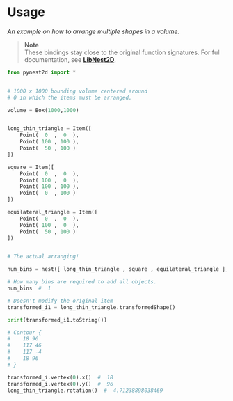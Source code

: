 
# Usage

*An example on how to arrange multiple shapes in a volume.*

> **Note**  
> These bindings stay close to the original function signatures. For full documentation, see **[LibNest2D]**.

```Python
from pynest2d import *


# 1000 x 1000 bounding volume centered around
# 0 in which the items must be arranged.

volume = Box(1000,1000)


long_thin_triangle = Item([
    Point(  0  ,  0  ),
    Point( 100 , 100 ),
    Point(  50 , 100 )
])

square = Item([
    Point(  0  ,  0  ),
    Point( 100 ,  0  ),
    Point( 100 , 100 ),
    Point(  0  , 100 )
])

equilateral_triangle = Item([
    Point(  0  ,  0  ),
    Point( 100 ,  0  ),
    Point(  50 , 100 )
])


# The actual arranging!

num_bins = nest([ long_thin_triangle , square , equilateral_triangle ],volume)
```

```Python
# How many bins are required to add all objects.
num_bins  #  1
```

```Python
# Doesn't modify the original item
transformed_i1 = long_thin_triangle.transformedShape()
```

```Python
print(transformed_i1.toString())

# Contour {
#    18 96
#    117 46
#    117 -4
#    18 96
# }
```

```Python
transformed_i.vertex(0).x()  #  18
transformed_i.vertex(0).y()  #  96
long_thin_triangle.rotation()  #  4.71238898038469
```

<!----------------------------------------------------------------------------->

[LibNest2D]: https://github.com/tamasmeszaros/libnest2d

